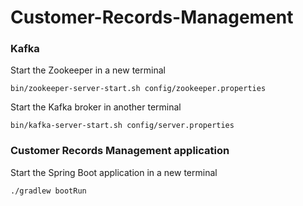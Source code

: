 # Customer-Records-Management

### Kafka

Start the Zookeeper in a new terminal

```shell
bin/zookeeper-server-start.sh config/zookeeper.properties
```

Start the Kafka broker in another terminal

```shell
bin/kafka-server-start.sh config/server.properties
```

### Customer Records Management application

Start the Spring Boot application in a new terminal

```shell
./gradlew bootRun
```

